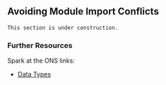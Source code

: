 ## Avoiding Module Import Conflicts

```{warning}
This section is under construction.
```

### Further Resources

Spark at the ONS links:
- [Data Types](../spark-overview/data-types)